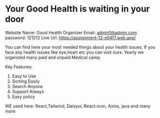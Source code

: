 # Your Good Health is waiting in your door

Website Name: Good Health
Organizer Email: admin1@admin.com
password: 121212
Live Url: https://assignment-12-e64f7.web.app/

You can find here your most needed things about your health issues. If you face any health issues like eye,heart etc you can visit ours. Yearly we organized many paid and unpaid Medical camp.

Key Features:
1. Easy to Use
2. Sorting Easily
3. Search Anyone
4. Support Always
5. Easy policy

WE used here: React,Tailwind, Daisyui, React-icon, Axios, java and many more
